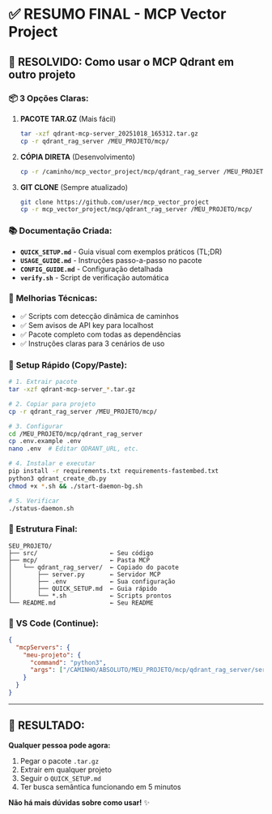 # ✅ RESUMO FINAL - MCP Vector Project

## 🎯 **RESOLVIDO: Como usar o MCP Qdrant em outro projeto**

### 📦 **3 Opções Claras:**

1. **PACOTE TAR.GZ** (Mais fácil)
   ```bash
   tar -xzf qdrant-mcp-server_20251018_165312.tar.gz
   cp -r qdrant_rag_server /MEU_PROJETO/mcp/
   ```

2. **CÓPIA DIRETA** (Desenvolvimento)
   ```bash
   cp -r /caminho/mcp_vector_project/mcp/qdrant_rag_server /MEU_PROJETO/mcp/
   ```

3. **GIT CLONE** (Sempre atualizado)
   ```bash
   git clone https://github.com/user/mcp_vector_project
   cp -r mcp_vector_project/mcp/qdrant_rag_server /MEU_PROJETO/mcp/
   ```

### 📚 **Documentação Criada:**

- **`QUICK_SETUP.md`** - Guia visual com exemplos práticos (TL;DR)
- **`USAGE_GUIDE.md`** - Instruções passo-a-passo no pacote
- **`CONFIG_GUIDE.md`** - Configuração detalhada
- **`verify.sh`** - Script de verificação automática

### 🔧 **Melhorias Técnicas:**

- ✅ Scripts com detecção dinâmica de caminhos
- ✅ Sem avisos de API key para localhost
- ✅ Pacote completo com todas as dependências
- ✅ Instruções claras para 3 cenários de uso

### 🚀 **Setup Rápido (Copy/Paste):**

```bash
# 1. Extrair pacote
tar -xzf qdrant-mcp-server_*.tar.gz

# 2. Copiar para projeto
cp -r qdrant_rag_server /MEU_PROJETO/mcp/

# 3. Configurar
cd /MEU_PROJETO/mcp/qdrant_rag_server
cp .env.example .env
nano .env  # Editar QDRANT_URL, etc.

# 4. Instalar e executar
pip install -r requirements.txt requirements-fastembed.txt
python3 qdrant_create_db.py
chmod +x *.sh && ./start-daemon-bg.sh

# 5. Verificar
./status-daemon.sh
```

### 📁 **Estrutura Final:**

```
SEU_PROJETO/
├── src/                    ← Seu código
├── mcp/                    ← Pasta MCP
│   └── qdrant_rag_server/  ← Copiado do pacote
│       ├── server.py       ← Servidor MCP
│       ├── .env            ← Sua configuração
│       ├── QUICK_SETUP.md  ← Guia rápido
│       └── *.sh            ← Scripts prontos
└── README.md               ← Seu README
```

### 🔗 **VS Code (Continue):**

```json
{
  "mcpServers": {
    "meu-projeto": {
      "command": "python3",
      "args": ["/CAMINHO/ABSOLUTO/MEU_PROJETO/mcp/qdrant_rag_server/server.py"]
    }
  }
}
```

---

## 🎯 **RESULTADO:** 

**Qualquer pessoa pode agora:**
1. Pegar o pacote `.tar.gz` 
2. Extrair em qualquer projeto
3. Seguir o `QUICK_SETUP.md`
4. Ter busca semântica funcionando em 5 minutos

**Não há mais dúvidas sobre como usar!** ✨